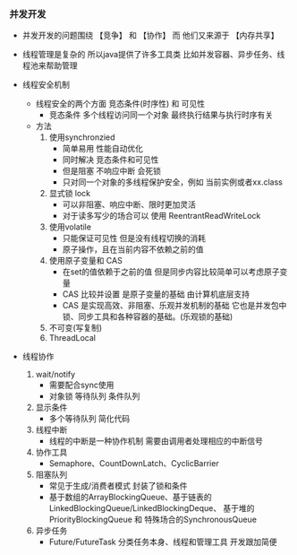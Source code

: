 ###  并发开发
* 并发开发的问题围绕 【竞争】 和 【协作】 而 他们又来源于 【内存共享】
* 线程管理是复杂的 所以java提供了许多工具类 比如并发容器、异步任务、线程池来帮助管理

* 线程安全机制 
    * 线程安全的两个方面 竞态条件(时序性) 和 可见性
        * 竞态条件 多个线程访问同一个对象 最终执行结果与执行时序有关
    * 方法 
        1. 使用synchronzied
            * 简单易用 性能自动优化
            * 同时解决 竞态条件和可见性 
            * 但是阻塞 不响应中断 会死锁
            * 只对同一个对象的多线程保护安全，例如 当前实例或者xx.class
        2. 显式锁 lock
            * 可以非阻塞、响应中断、限时更加灵活
            * 对于读多写少的场合可以 使用 ReentrantReadWriteLock
        3. 使用volatile
            * 只能保证可见性 但是没有线程切换的消耗
            * 原子操作，且在当前内容不依赖之前的值
        4. 使用原子变量和 CAS
            * 在set的值依赖于之前的值 但是同步内容比较简单可以考虑原子变量
            * CAS 比较并设置 是原子变量的基础 由计算机底层支持
            * CAS 是实现高效、非阻塞、乐观并发机制的基础 它也是并发包中锁、同步工具和各种容器的基础。(乐观锁的基础)
        5. 不可变(写复制)
        6. ThreadLocal
        
* 线程协作
    1. wait/notify
        * 需要配合sync使用 
        * 对象锁 等待队列 条件队列
    2. 显示条件 
        * 多个等待队列 简化代码
    3. 线程中断
        * 线程的中断是一种协作机制 需要由调用者处理相应的中断信号
    4. 协作工具
        * Semaphore、CountDownLatch、CyclicBarrier
    5. 阻塞队列
        * 常见于生成/消费者模式 封装了锁和条件
        * 基于数组的ArrayBlockingQueue、基于链表的LinkedBlockingQueue/LinkedBlockingDeque、
        基于堆的PriorityBlockingQueue 和 特殊场合的SynchronousQueue
    6. 异步任务
        * Future/FutureTask 分类任务本身、线程和管理工具 开发跟加简便
